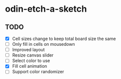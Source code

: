 # odin-etch-a-sketch

## TODO
- [x] Cell sizes change to keep total board size the same
- [ ] Only fill in cells on mousedown
- [ ] Improved layout
- [ ] Resize canvas slider
- [ ] Select color to use 
- [x] Fill cell animation
- [ ] Support color randomizer
